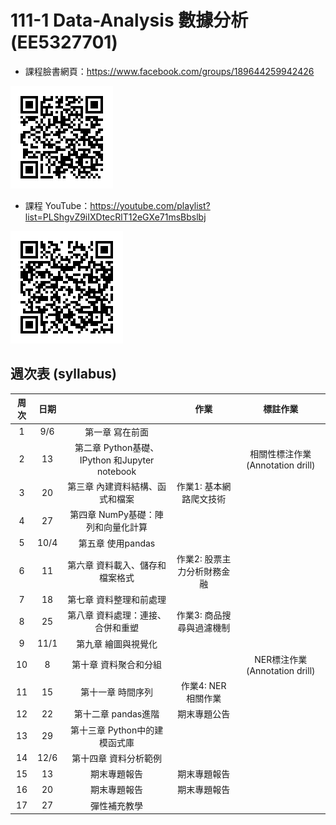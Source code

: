 # 111-1 Data-Analysis 數據分析 (EE5327701)

* 課程臉書網頁：https://www.facebook.com/groups/189644259942426

![](static/img/classQR.png)

* 課程 YouTube：https://youtube.com/playlist?list=PLShgvZ9iIXDtecRlT12eGXe71msBbslbj

![](static/img/youtube_QR.png)


## 週次表 (syllabus) 

| 周次      | 日期  |                                             | 作業  			    		|標註作業  			    	|
|:---------:|:-----:|:-------------------------------------------:|:---------------------------:|:-------------------------:|
|1          |9/6    |第一章 寫在前面                              |                     		|                     		|
|2          |13     |第二章 Python基礎、IPython 和Jupyter notebook|                     		|相關性標注作業 (Annotation drill)|
|3          |20     |第三章 內建資料結構、函式和檔案              | 作業1: 基本網路爬文技術  	|                     		|
|4          |27     |第四章 NumPy基礎：陣列和向量化計算           |                     		|                     		|
|5          |10/4   |第五章 使用pandas                            |                     		|                     		|
|6          |11     |第六章 資料載入、儲存和檔案格式              | 作業2: 股票主力分析財務金融 |                     		|
|7          |18     |第七章 資料整理和前處理                      |                     		|                     		|
|8          |25     |第八章 資料處理：連接、合併和重塑            | 作業3: 商品搜尋與過濾機制 		|                     		|
|9          |11/1   |第九章 繪圖與視覺化                          | 				|                     		|
|10         |8      |第十章 資料聚合和分組                        |         					|NER標注作業 (Annotation drill)|
|11         |15     |第十一章 時間序列                            | 作業4: NER 相關作業       |                     		|
|12         |22     |第十二章 pandas進階                          | 期末專題公告   				|                     		|
|13         |29     |第十三章 Python中的建模函式庫                |                 			|                     		|
|14         |12/6   |第十四章 資料分析範例                        |                 			|                     		|
|15         |13     |期末專題報告                                 | 期末專題報告 				|                     		|
|16         |20     |期末專題報告                                 | 期末專題報告        		|                     		|
|17         |27     |彈性補充教學                                 |                     		|                     		|
